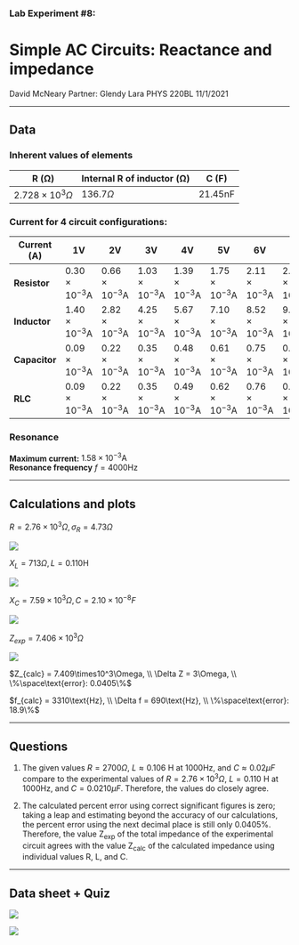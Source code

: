 ### Lab Experiment #8:
# Simple AC Circuits: Reactance and impedance
David McNeary 
Partner: Glendy Lara
PHYS 220BL 
11/1/2021

---
<div style="page-break-after: always"></div>

## Data
### Inherent values of elements
| R (&Omega;) | Internal R of inductor (&Omega;) | C (F) |
| --- | --- | --- |
| $2.728 \times 10^3 \Omega$ | $136.7 \Omega$ | $21.45 \text{nF}$ |
### Current for 4 circuit configurations:
| Current (A) | 1V | 2V | 3V | 4V | 5V | 6V | 7V |
| --- | --- | --- | --- | --- | --- | --- | --- |
| **Resistor** | $0.30\times10^{-3}\text{A}$ | $0.66\times10^{-3}\text{A}$ | $1.03\times10^{-3}\text{A}$ | $1.39\times10^{-3}\text{A}$ | $1.75\times10^{-3}\text{A}$ | $2.11\times10^{-3}\text{A}$ | $2.47\times10^{-3}\text{A}$ |
| **Inductor** | $1.40\times10^{-3}\text{A}$ | $2.82\times10^{-3}\text{A}$ | $4.25\times10^{-3}\text{A}$ | $5.67\times10^{-3}\text{A}$ | $7.10\times10^{-3}\text{A}$ | $8.52\times10^{-3}\text{A}$ | $9.74\times10^{-3}\text{A}$ |
| **Capacitor** | $0.09\times10^{-3}\text{A}$ | $0.22\times10^{-3}\text{A}$ | $0.35\times10^{-3}\text{A}$ | $0.48\times10^{-3}\text{A}$ | $0.61\times10^{-3}\text{A}$ | $0.75\times10^{-3}\text{A}$ | $0.88\times10^{-3}\text{A}$ |
| **RLC** | $0.09\times10^{-3}\text{A}$ | $0.22\times10^{-3}\text{A}$ | $0.35\times10^{-3}\text{A}$ | $0.49\times10^{-3}\text{A}$ | $0.62\times10^{-3}\text{A}$ | $0.76\times 10^{-3}\text{A}$ | $0.90\times10^{-3}\text{A}$ |
### Resonance
**Maximum current:** $1.58\times10^{-3}\text{A}$  
**Resonance frequency** $f = 4000\text{Hz}$

---

<div style="page-break-after: always"></div>

## Calculations and plots
$R = 2.76 \times 10^3 \Omega, \sigma_R = 4.73\Omega$

![](./images/resistor.png)

<div style="page-break-after: always"></div>

$X_L = 713\Omega, L = 0.110\text{H}$

![](./images/inductor.png)

<div style="page-break-after: always"></div>

$X_C = 7.59\times10^3\Omega, C = 2.10\times10^{-8}F$

![](./images/capacitor.png)

<div style="page-break-after: always"></div>

$Z_{exp} = 7.406\times10^3\Omega$

![](./images/rlc.png)

$Z_{calc} = 7.409\times10^3\Omega, \\
\Delta Z = 3\Omega, \\
\%\space\text{error}: 0.0405\%$

$f_{calc} = 3310\text{Hz}, \\
\Delta f = 690\text{Hz}, \\
\%\space\text{error}: 18.9\%$

---

<div style="page-break-after: always"></div>

## Questions
1. The given values $R = 2700\Omega$, $L \approx0.106 \text{ H at }1000\text{Hz}$, and $C \approx 0.02\mu F$ compare to the experimental values of $R = 2.76\times10^3\Omega$, $L = 0.110 \text{ H at }1000\text{Hz}$, and $C = 0.0210\mu F$. Therefore, the values do closely agree.

2. The calculated percent error using correct significant figures is zero; taking a leap and estimating beyond the accuracy of our calculations, the percent error using the next decimal place is still only 0.0405%. Therefore, the value Z<sub>exp</sub> of the total impedance of the experimental circuit agrees with the value Z<sub>calc</sub> of the calculated impedance using individual values R, L, and C.

---

## Data sheet + Quiz

![](./images/quiz.jpg)

![](./images/data.jpg)